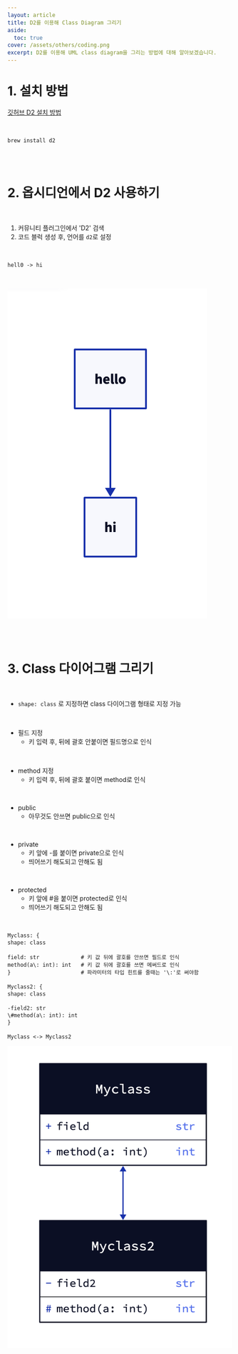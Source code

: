 ```yaml
---
layout: article
title: D2를 이용해 Class Diagram 그리기
aside:
  toc: true
cover: /assets/others/coding.png
excerpt: D2를 이용해 UML class diagram을 그리는 방법에 대해 알아보겠습니다.
---
```


# 1. 설치 방법

[깃허브 D2 설치 방법](https://github.com/terrastruct/d2/blob/master/docs/INSTALL.md#macos-homebrew)

<br>

```bash
brew install d2 
```

<br>

<br>
  
# 2. 옵시디언에서 D2 사용하기

<br>

1.  커뮤니티 플러그인에서 'D2' 검색
2.  코드 블럭 생성 후, 언어를 `d2`로 설정

<br>

```d2
hell0 -> hi
```

<br>

![d2_base](/assets/others/d2_base.png)

<br>

<br>

# 3. Class 다이어그램 그리기

<br>

-   `shape: class` 로 지정하면 class 다이어그램 형태로 지정 가능

<br>

-   필드 지정
    -   키 입력 후, 뒤에 괄호 안붙이면 필드명으로 인식

<br>

-   method 지정
    -   키 입력 후, 뒤에 괄호 붙이면 method로 인식

<br>

-   public
    -   아무것도 안쓰면 public으로 인식

<br>

-   private
    -   키 앞에 \-를 붙이면 private으로 인식
    -   띄어쓰기 해도되고 안해도 됨

<br>

-   protected
    -   키 앞에 #을 붙이면 protected로 인식
    -   띄어쓰기 해도되고 안해도 됨

<br>

```d2
Myclass: {
shape: class

field: str             # 키 값 뒤에 괄호를 안쓰면 필드로 인식    
method(a\: int): int   # 키 값 뒤에 괄호를 쓰면 메써드로 인식
}                      # 파라미터의 타입 힌트를 줄때는 '\:'로 써야함 

Myclass2: {
shape: class

-field2: str
\#method(a\: int): int
}

Myclass <-> Myclass2
```

![d2_class](/assets/others/d2_class.png)

<br>

<br>